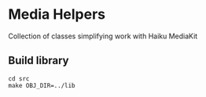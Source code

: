 # Media Helpers
Collection of classes simplifying work with Haiku MediaKit

## Build library
```
cd src
make OBJ_DIR=../lib
```
